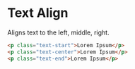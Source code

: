 # Text Align

Aligns text to the left, middle, right.

```html
<p class="text-start">Lorem Ipsum</p>
<p class="text-center">Lorem Ipsum</p>
<p class="text-end">Lorem Ipsum</p>
```
